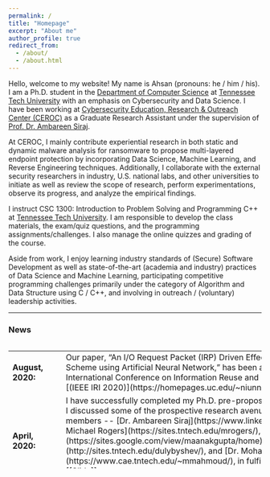 ```yaml
---
permalink: /
title: "Homepage"
excerpt: "About me"
author_profile: true
redirect_from: 
  - /about/
  - /about.html
---
```


Hello, welcome to my website! My name is Ahsan (pronouns: he / him / his). I am a Ph.D. student in the [Department of Computer Science](https://www.tntech.edu/engineering/programs/csc/index.php) at [Tennessee Tech University](https://www.tntech.edu/) with an emphasis on Cybersecurity and Data Science. I have been working at [Cybersecurity Education, Research & Outreach Center (CEROC)](https://www.tntech.edu/ceroc/) as a Graduate Research Assistant under the supervision of [Prof. Dr. Ambareen Siraj](https://www.linkedin.com/in/ambareensiraj/).

At CEROC, I mainly contribute experiential research in both static and dynamic malware analysis for ransomware to propose multi-layered
endpoint protection by incorporating Data Science, Machine Learning, and Reverse Engineering techniques. Additionally, I collaborate with the external security researchers in industry, U.S. national labs, and other universities to initiate as well as review the scope of research, perform experimentations, observe its progress, and analyze the empirical findings.

I instruct CSC 1300: Introduction to Problem Solving and Programming C++ at [Tennessee Tech University](https://www.tntech.edu/). I am responsible to develop the class materials, the exam/quiz questions, and the programming assignments/challenges. I also manage the online quizzes and grading of the course.

Aside from work, I enjoy learning industry standards of (Secure) Software Development as well as state-of-the-art (academia and industry) practices of Data Science and Machine Learning, participating competitive programming challenges primarily under the category of Algorithm and Data Structure using C / C++, and involving in outreach / (voluntary) leadership activities.


---

### **News**

<style>
table, tr, td {
    border: none;
}
</style>
<div style="height:250px;overflow:auto;border:0px;border-collapse: collapse;" >
	<table  border="none" style="border:0px;border-collapse: collapse;" rules="none" >
	<colgroup>
       <col span="1" style="width: 12%;">
       <col span="1" style="width: 88%;">
	</colgroup>

<tr><td> <b> August, 2020:</b> </td> <td> Our paper, “An I/O Request Packet (IRP) Driven Effective Ransomware Detection Scheme using Artificial Neural Network,” has been accepted at the IEEE 21st International Conference on Information Reuse and Integration for Data Science [(IEEE IRI 2020)](https://homepages.uc.edu/~niunn/IRI20/).</td></tr>
<tr><td> <b> April, 2020:</b> </td> <td> I have successfully completed my Ph.D. pre-proposal research presentation, where I discussed some of the prospective research avenues with my advisory committee members -- [Dr. Ambareen Siraj](https://www.linkedin.com/in/ambareensiraj/), [Dr. Michael Rogers](https://sites.tntech.edu/mrogers/), [Dr. Maanak Gupta](https://sites.google.com/view/maanakgupta/home), [Dr. Denis Ulybyshev](http://sites.tntech.edu/dulybyshev/), and [Dr. Mohamed Mahmoud](https://www.cae.tntech.edu/~mmahmoud/), in fulfillment of my dissertation. [[Slide]](./assets/presentation/Ahsan_Ayub_Pre_Proposal_Research_Defense_April_14.pdf).</td></tr>
<tr><td><b> February, 2019:</b> </td> <td> I have completed an online certification course on Neural Networks and Deep Learning, offered by [deeplearning.ai](https://www.deeplearning.ai/). [[Certification]](https://www.coursera.org/account/accomplishments/certificate/MX3FZHRR4QNK). </td></tr> 
<tr><td><b> December, 2019:</b> </td> <td> I have been selected to give a technical talk on "CyberAWARE Software Engineering" at [BRAC University](https://www.bracu.ac.bd) on Mon, Dec. 9 and [American International University-Bangladesh (AIUB)](https://www.aiub.edu/) on Wed, Dec. 11. [[Slide]](./assets/presentation/CyberAware_Software_Engineering_Tech_Talk_12_2019.pdf) </td></tr>
<tr><td><b> September, 2019:</b> </td> <td> I have been selected to present a talk on "Encryption and Ciphers Introduction" to mainly Computer Science students at Tennessee Tech University on November 21, 2019. [[Slide]](./assets/presentation/Encryption_Baseline_Course.pdf) </td></tr>
<tr><td><b> June, 2019:</b> </td> <td> I have volunteered at the GenCyber Program at Tennessee Tech University, a week long summer cybersecurity camp for students which has been jointly funded by the National Security Agency (NSA) and the National Science Foundation (NSF). [[LinkedIn]](https://www.linkedin.com/posts/mdahsanayub_cybersecurity-cybersecuritytraining-workforceofthefuture-activity-6550530573415305216-l0bO) </td></tr>
<tr><td><b> June, 2019:</b> </td> <td> [June, 2019] I have completed an online certification course on Machine Learning using Python and R, offered by [Udemy](https://www.udemy.com/). [[Certification]](https://www.udemy.com/certificate/UC-XUH6XNNI/). </td></tr>
</table>
